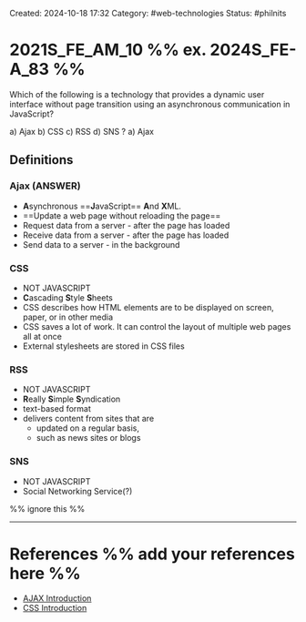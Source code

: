 Created: 2024-10-18 17:32
Category: #web-technologies
Status: #philnits



# 2021S_FE_AM_10 %% ex. 2024S_FE-A_83 %%

Which of the following is a technology that provides a dynamic user interface without page transition using an asynchronous communication in JavaScript?

a) Ajax
b) CSS
c) RSS
d) SNS
?
a) Ajax

## Definitions
### Ajax (ANSWER)
- **A**synchronous ==**J**avaScript== **A**nd **X**ML.
- ==Update a web page without reloading the page==
- Request data from a server - after the page has loaded
- Receive data from a server - after the page has loaded
- Send data to a server - in the background
### CSS
- NOT JAVASCRIPT
- **C**ascading **S**tyle **S**heets
- CSS describes how HTML elements are to be displayed on screen, paper, or in other media
- CSS saves a lot of work. It can control the layout of multiple web pages all at once
- External stylesheets are stored in CSS files
### RSS
- NOT JAVASCRIPT
- **R**eally **S**imple **S**yndication
- text-based format
- delivers content from sites that are
	- updated on a regular basis,
	- such as news sites or blogs
### SNS
- NOT JAVASCRIPT
- Social Networking Service(?)



%% ignore this %%

---









# References %% add your references here %%
- [AJAX Introduction](https://www.w3schools.com/xml/ajax_intro.asp)
- [CSS Introduction](https://www.w3schools.com/css/css_intro.asp)